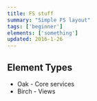 ```yaml
---
title: FS stuff
summary: "Simple FS layout"
tags: ['beginner']
elements: ['something']
updated: 2016-1-26
---
```


## Element Types
* Oak - Core services
* Birch - Views